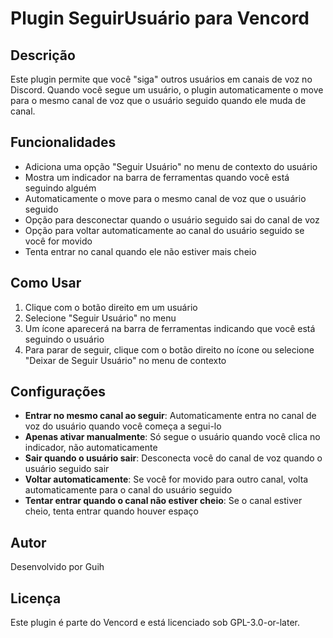 # Plugin SeguirUsuário para Vencord

## Descrição
Este plugin permite que você "siga" outros usuários em canais de voz no Discord. Quando você segue um usuário, o plugin automaticamente o move para o mesmo canal de voz que o usuário seguido quando ele muda de canal.

## Funcionalidades
- Adiciona uma opção "Seguir Usuário" no menu de contexto do usuário
- Mostra um indicador na barra de ferramentas quando você está seguindo alguém
- Automaticamente o move para o mesmo canal de voz que o usuário seguido
- Opção para desconectar quando o usuário seguido sai do canal de voz
- Opção para voltar automaticamente ao canal do usuário seguido se você for movido
- Tenta entrar no canal quando ele não estiver mais cheio

## Como Usar
1. Clique com o botão direito em um usuário
2. Selecione "Seguir Usuário" no menu
3. Um ícone aparecerá na barra de ferramentas indicando que você está seguindo o usuário
4. Para parar de seguir, clique com o botão direito no ícone ou selecione "Deixar de Seguir Usuário" no menu de contexto

## Configurações
- **Entrar no mesmo canal ao seguir**: Automaticamente entra no canal de voz do usuário quando você começa a segui-lo
- **Apenas ativar manualmente**: Só segue o usuário quando você clica no indicador, não automaticamente
- **Sair quando o usuário sair**: Desconecta você do canal de voz quando o usuário seguido sair
- **Voltar automaticamente**: Se você for movido para outro canal, volta automaticamente para o canal do usuário seguido
- **Tentar entrar quando o canal não estiver cheio**: Se o canal estiver cheio, tenta entrar quando houver espaço

## Autor
Desenvolvido por Guih

## Licença
Este plugin é parte do Vencord e está licenciado sob GPL-3.0-or-later.

